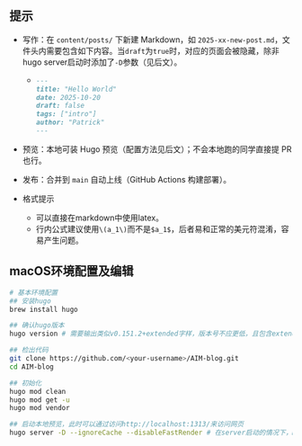 ## 提示

- 写作：在 `content/posts/` 下新建 Markdown，如 `2025-xx-new-post.md`，文件头内需要包含如下内容。当`draft`为`true`时，对应的页面会被隐藏，除非hugo server启动时添加了`-D`参数（见后文）。

  - ```markdown
    ---
    title: "Hello World"
    date: 2025-10-20
    draft: false
    tags: ["intro"]
    author: "Patrick"
    ---
    ```

- 预览：本地可装 Hugo 预览（配置方法见后文）；不会本地跑的同学直接提 PR 也行。

- 发布：合并到 `main` 自动上线（GitHub Actions 构建部署）。

- 格式提示

  - 可以直接在markdown中使用latex。
  - 行内公式建议使用`\(a_1\)`而不是`$a_1$`，后者易和正常的美元符混淆，容易产生问题。




## macOS环境配置及编辑

```bash
# 基本环境配置
## 安装hugo
brew install hugo

## 确认hugo版本
hugo version # 需要输出类似v0.151.2+extended字样，版本号不应更低，且包含extended字样

## 检出代码
git clone https://github.com/<your-username>/AIM-blog.git
cd AIM-blog

## 初始化
hugo mod clean
hugo mod get -u
hugo mod vendor

## 启动本地预览，此时可以通过访问http://localhost:1313/来访问网页
hugo server -D --ignoreCache --disableFastRender # 在server启动的情况下，Markdown, config, templates发生更改时会自动刷新
```
